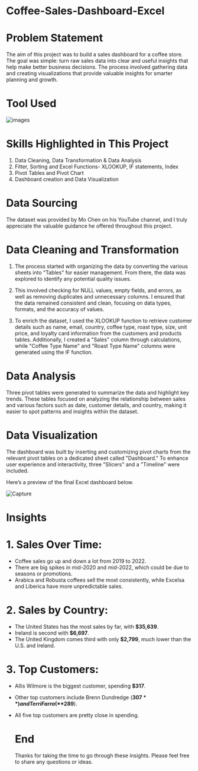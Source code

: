 # Coffee-Sales-Dashboard-Excel


# Problem Statement

The aim of this project was to build a sales dashboard for a coffee store. The goal was simple: turn raw sales data into clear and useful insights that help make better business decisions. The process involved gathering data and creating visualizations that provide valuable insights for smarter planning and growth.


# Tool Used

![images](https://github.com/user-attachments/assets/a3595bd8-e3cb-4cca-83d3-eb2929a25d44)


# Skills Highlighted in This Project

1. Data Cleaning, Data Transformation & Data Analysis
2. Filter, Sorting and Excel Functions- XLOOKUP, IF statements, Index
3. Pivot Tables and Pivot Chart
4. Dashboard creation and Data Visualization


# Data Sourcing

The dataset was provided by Mo Chen on his YouTube channel, and I truly appreciate the valuable guidance he offered throughout this project.


# Data Cleaning and Transformation

1. The process started with organizing the data by converting the various sheets into "Tables" for easier management. From there, the data was explored to identify any potential quality issues.

2. This involved checking for NULL values, empty fields, and errors, as well as removing duplicates and unnecessary columns. I ensured that the data remained consistent and clean, focusing on data types, formats, and the accuracy of values.

3. To enrich the dataset, I used the XLOOKUP function to retrieve customer details such as name, email, country, coffee type, roast type, size, unit price, and loyalty card information from the customers and products tables. Additionally, I created a "Sales" column through calculations, while "Coffee Type Name" and "Roast Type Name" columns were generated using the IF function.


# Data Analysis

Three pivot tables were generated to summarize the data and highlight key trends. These tables focused on analyzing the relationship between sales and various factors such as date, customer details, and country, making it easier to spot patterns and insights within the dataset.


# Data Visualization

The dashboard was built by inserting and customizing pivot charts from the relevant pivot tables on a dedicated sheet called "Dashboard." To enhance user experience and interactivity, three "Slicers" and a "Timeline" were included.

Here’s a preview of the final Excel dashboard below.

![Capture](https://github.com/user-attachments/assets/744d45dd-7836-4cdb-8807-66c295a76798)

# Insights 

# 1. Sales Over Time:

- Coffee sales go up and down a lot from 2019 to 2022.
- There are big spikes in mid-2020 and mid-2022, which could be due to seasons or promotions.
- Arabica and Robusta coffees sell the most consistently, while Excelsa and Liberica have more unpredictable sales.

# 2. Sales by Country:

- The United States has the most sales by far, with **$35,639**.
- Ireland is second with **$6,697**.
- The United Kingdom comes third with only **$2,799**, much lower than the U.S. and Ireland.

# 3. Top Customers:

- Allis Wilmore is the biggest customer, spending **$317**.
- Other top customers include Brenn Dundredge (**$307**) and Terri Farra (**$289**).
- All five top customers are pretty close in spending.


  # End

   Thanks for taking the time to go through these insights. Please feel free to share any questions or ideas.
  






